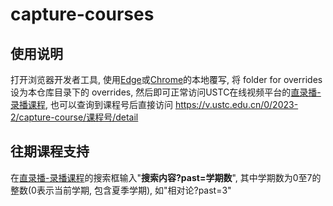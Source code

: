 # capture-courses

## 使用说明
打开浏览器开发者工具, 使用[Edge](https://learn.microsoft.com/en-us/microsoft-edge/devtools-guide-chromium/javascript/overrides)或[Chrome](https://developer.chrome.com/docs/devtools/overrides?hl=zh-cn)的本地覆写, 将 folder for overrides 设为本仓库目录下的 overrides, 然后即可正常访问USTC在线视频平台的[直录播-录播课程](https://v.ustc.edu.cn/capture-course/), 也可以查询到课程号后直接访问 https://v.ustc.edu.cn/0/2023-2/capture-course/课程号/detail

## 往期课程支持
在[直录播-录播课程](https://v.ustc.edu.cn/capture-course/)的搜索框输入"**搜索内容?past=学期数**", 其中学期数为0至7的整数(0表示当前学期, 包含夏季学期), 如"相对论?past=3"